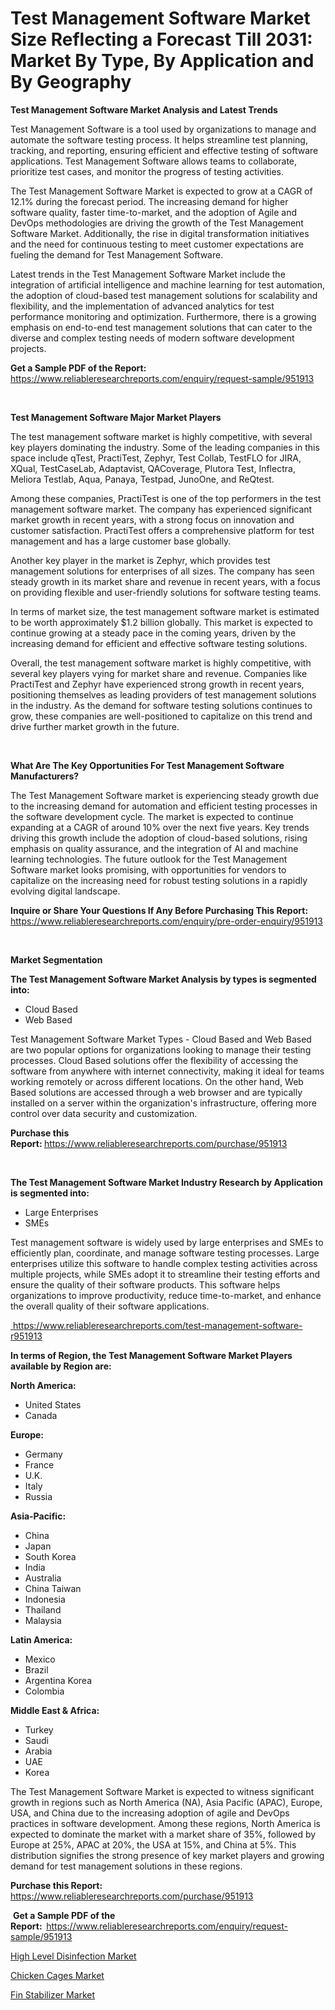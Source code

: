 <p><h1>Test Management Software Market Size Reflecting a Forecast Till 2031: Market By Type, By Application and By Geography</h1></p><p><strong>Test Management Software Market Analysis and Latest Trends</strong></p>
<p><p>Test Management Software is a tool used by organizations to manage and automate the software testing process. It helps streamline test planning, tracking, and reporting, ensuring efficient and effective testing of software applications. Test Management Software allows teams to collaborate, prioritize test cases, and monitor the progress of testing activities.</p><p>The Test Management Software Market is expected to grow at a CAGR of 12.1% during the forecast period. The increasing demand for higher software quality, faster time-to-market, and the adoption of Agile and DevOps methodologies are driving the growth of the Test Management Software Market. Additionally, the rise in digital transformation initiatives and the need for continuous testing to meet customer expectations are fueling the demand for Test Management Software.</p><p>Latest trends in the Test Management Software Market include the integration of artificial intelligence and machine learning for test automation, the adoption of cloud-based test management solutions for scalability and flexibility, and the implementation of advanced analytics for test performance monitoring and optimization. Furthermore, there is a growing emphasis on end-to-end test management solutions that can cater to the diverse and complex testing needs of modern software development projects.</p></p>
<p><strong>Get a Sample PDF of the Report:&nbsp;</strong> <a href="https://www.reliableresearchreports.com/enquiry/request-sample/951913">https://www.reliableresearchreports.com/enquiry/request-sample/951913</a></p>
<p>&nbsp;</p>
<p><strong>Test Management Software Major Market Players</strong></p>
<p><p>The test management software market is highly competitive, with several key players dominating the industry. Some of the leading companies in this space include qTest, PractiTest, Zephyr, Test Collab, TestFLO for JIRA, XQual, TestCaseLab, Adaptavist, QACoverage, Plutora Test, Inflectra, Meliora Testlab, Aqua, Panaya, Testpad, JunoOne, and ReQtest. </p><p>Among these companies, PractiTest is one of the top performers in the test management software market. The company has experienced significant market growth in recent years, with a strong focus on innovation and customer satisfaction. PractiTest offers a comprehensive platform for test management and has a large customer base globally.</p><p>Another key player in the market is Zephyr, which provides test management solutions for enterprises of all sizes. The company has seen steady growth in its market share and revenue in recent years, with a focus on providing flexible and user-friendly solutions for software testing teams.</p><p>In terms of market size, the test management software market is estimated to be worth approximately $1.2 billion globally. This market is expected to continue growing at a steady pace in the coming years, driven by the increasing demand for efficient and effective software testing solutions.</p><p>Overall, the test management software market is highly competitive, with several key players vying for market share and revenue. Companies like PractiTest and Zephyr have experienced strong growth in recent years, positioning themselves as leading providers of test management solutions in the industry. As the demand for software testing solutions continues to grow, these companies are well-positioned to capitalize on this trend and drive further market growth in the future.</p></p>
<p>&nbsp;</p>
<p><strong>What Are The Key Opportunities For Test Management Software Manufacturers?</strong></p>
<p><p>The Test Management Software market is experiencing steady growth due to the increasing demand for automation and efficient testing processes in the software development cycle. The market is expected to continue expanding at a CAGR of around 10% over the next five years. Key trends driving this growth include the adoption of cloud-based solutions, rising emphasis on quality assurance, and the integration of AI and machine learning technologies. The future outlook for the Test Management Software market looks promising, with opportunities for vendors to capitalize on the increasing need for robust testing solutions in a rapidly evolving digital landscape.</p></p>
<p><strong>Inquire or Share Your Questions If Any Before Purchasing This Report:</strong> <a href="https://www.reliableresearchreports.com/enquiry/pre-order-enquiry/951913">https://www.reliableresearchreports.com/enquiry/pre-order-enquiry/951913</a></p>
<p>&nbsp;</p>
<p><strong>Market Segmentation</strong></p>
<p><strong>The Test Management Software Market Analysis by types is segmented into:</strong></p>
<p><ul><li>Cloud Based</li><li>Web Based</li></ul></p>
<p><p>Test Management Software Market Types - Cloud Based and Web Based are two popular options for organizations looking to manage their testing processes. Cloud Based solutions offer the flexibility of accessing the software from anywhere with internet connectivity, making it ideal for teams working remotely or across different locations. On the other hand, Web Based solutions are accessed through a web browser and are typically installed on a server within the organization's infrastructure, offering more control over data security and customization.</p></p>
<p><strong>Purchase this Report:&nbsp;</strong><a href="https://www.reliableresearchreports.com/purchase/951913">https://www.reliableresearchreports.com/purchase/951913</a></p>
<p>&nbsp;</p>
<p><strong>The Test Management Software Market Industry Research by Application is segmented into:</strong></p>
<p><ul><li>Large Enterprises</li><li>SMEs</li></ul></p>
<p><p>Test management software is widely used by large enterprises and SMEs to efficiently plan, coordinate, and manage software testing processes. Large enterprises utilize this software to handle complex testing activities across multiple projects, while SMEs adopt it to streamline their testing efforts and ensure the quality of their software products. This software helps organizations to improve productivity, reduce time-to-market, and enhance the overall quality of their software applications.</p></p>
<p><a href="https://www.reliableresearchreports.com/test-management-software-r951913">&nbsp;https://www.reliableresearchreports.com/test-management-software-r951913</a></p>
<p><strong>In terms of Region, the Test Management Software Market Players available by Region are:</strong></p>
<p>
    <p> <strong> North America: </strong>
        <ul>
            <li>United States</li>
            <li>Canada</li>
        </ul>
        </p> 
    <p> <strong> Europe: </strong>
        <ul>
            <li>Germany</li>
            <li>France</li>
            <li>U.K.</li>
            <li>Italy</li>
            <li>Russia</li>
        </ul>
        </p> 
    <p> <strong> Asia-Pacific: </strong>
        <ul>
            <li>China</li>
            <li>Japan</li>
            <li>South Korea</li>
            <li>India</li>
            <li>Australia</li>
            <li>China Taiwan</li>
            <li>Indonesia</li>
            <li>Thailand</li>
            <li>Malaysia</li>
        </ul>
        </p> 
    <p> <strong> Latin America: </strong>
        <ul>
            <li>Mexico</li>
            <li>Brazil</li>
            <li>Argentina Korea</li>
            <li>Colombia</li>
        </ul>
        </p> 
    <p> <strong> Middle East & Africa: </strong>
        <ul>
            <li>Turkey</li>
            <li>Saudi</li>
            <li>Arabia</li>
            <li>UAE</li>
            <li>Korea</li>
        </ul>
    </p>
    </p>
<p><p>The Test Management Software Market is expected to witness significant growth in regions such as North America (NA), Asia Pacific (APAC), Europe, USA, and China due to the increasing adoption of agile and DevOps practices in software development. Among these regions, North America is expected to dominate the market with a market share of 35%, followed by Europe at 25%, APAC at 20%, the USA at 15%, and China at 5%. This distribution signifies the strong presence of key market players and growing demand for test management solutions in these regions.</p></p>
<p><strong>Purchase this Report: </strong><a href="https://www.reliableresearchreports.com/purchase/951913">https://www.reliableresearchreports.com/purchase/951913</a></p>
<p>&nbsp;<strong>Get a Sample PDF of the Report:&nbsp;&nbsp;</strong><a href="https://www.reliableresearchreports.com/enquiry/request-sample/951913">https://www.reliableresearchreports.com/enquiry/request-sample/951913</a></p>
<p><strong></strong></p>
<p><p><a href="https://www.linkedin.com/pulse/high-level-disinfection-market-research-report-its-history-vvkye">High Level Disinfection Market</a></p><p><a href="https://www.linkedin.com/pulse/chicken-cages-market-key-successful-business-strategy-forecast-gbldf">Chicken Cages Market</a></p><p><a href="https://www.linkedin.com/pulse/fin-stabilizer-market-size-outlook-forecast-2024-2031-7zgse">Fin Stabilizer Market</a></p></p>